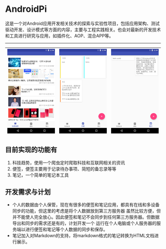 AndroidPi
==================

这是一个对Android应用开发相关技术的探索与实验性项目，包括应用架构、测试驱动开发、设计模式等方面的内容，主要与工程实践相关。也会对最新的开发技术和工具进行研究与应用，如插件化、AOP、混合APP等。

------------------------------
![androidpi-tech](docs/imgs/androidpi-tech.png) | ![androidpi-memo](docs/imgs/androidpi-memo.png) | ![androidpi-note](docs/imgs/androidpi-note.png)
---------|--------|-----------

## 目前实现的功能有
1. 科技趋势，使用一个爬虫定时爬取科技和互联网相关的资讯
2. 便签，便签主要用于记录待办事项、简短的备忘录等等
3. 笔记，一个简单的笔记本工具

## 开发需求与计划
- 个人的数据由个人保管，现在有很多的便签和笔记应用，都具有在线和多设备同步的功能，但这里的考虑是将个人数据放到第三方服务器
虽然比较方便，但并不能使人完全放心。因此便签和笔记不会同步到任何第三方服务器。但数据导出和同步的需求还是有的，计划开发一个
运行在个人电脑或个人服务器的服务端以进行便签和笔记等个人数据的同步和保存。
- 笔记加入对Markdown的支持，将markdown格式的笔记转换为HTML文档进行展示。

